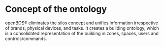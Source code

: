 
# Concept of the ontology

openBOS&reg; eliminates the silos concept and unifies information irrespective of brands, physical devices, and tasks. 
It creates a building ontology, which is a consolidated representation of the building in zones, spaces, users and controls/commands. 


